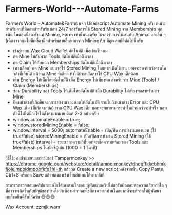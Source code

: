 # Farmers-World---Automate-Farms
Farmers World - Automate&amp;Farms
แจก Userscript Automate Mining ครับ
เหมาะสำหรับคนที่มีคอมสำหรับรันบอท 24/7
รองรับการใช้ Stored Mining จาก Membership ทุกชนิด
ในตอนนี้รองรับแค่ Mining, Farm เท่านั้นนะครับ
ไม่รองรับการใช้งานกับ Animal และอื่น ๆ
(เนื่องจากผมไม่มีเครื่องมือสำหรับสายอื่นนอกจาก Mining)\n
มีคุณสมบัติต่อไปนี้ครับ
  - เข้าสู่ระบบ Wax Cloud Wallet อัตโนมัติ เมื่อเข้าเว็บเกม
  - กด Mine ให้กับพวก Tools อัตโนมัติเมื่อถึงเวลา
  - กด Claim ให้กับพวก Memberships อัตโนมัติเมื่อถึงเวลา
  - (ทางเลือก) กด Mine แบบรอใช้ Stored Mining
    โดยหากเปิดใช้งาน บอทจะรอจนกว่าครบโควต้าที่เก็บได้
    แล้วกด Mine ทีเดียว ทำให้ประหยัดการใช้ CPU Wax เล็กน้อย
  - เติม Energy ให้เต็มโดยอัตโนมัติ เมื่อ Energy ไม่เพียงพอ
    สำหรับการ Mine (Tools) / Claim (Memberships)
  - ซ่อม Durability ของ Tools ให้เต็มโดยอัตโนมัติ
    เมื่อ Durability ไม่เพียงพอสำหรับการ Mine
  - ปิดหน้าต่างที่เกิดขึ้นจากการทำงานของบอทให้อัตโนมัติ
    รวมไปถึงหน้าต่าง Error และ CPU Wax เต็ม (ที่เกิดจากบัค)
    หาก CPU Wax เต็ม บอทจะพยายามกระทำใหม่จนกว่าจะสำเร็จ
บอทตัวนี้ไม่ได้มีอะไรให้ตั้งค่ามากมาย มีแค่ 2-3 อย่างครับ
  - window.automateEnable = true;
  - window.storedMiningEnable = false;
  - window.interval = 5000;
automateEnable = เปิด/ปิด การทำงานของบอท (ใช้ true/false)
storedMiningEnable = เปิด/ปิดการทำงาน Stored Mining (ใช้ true/false)
interval = ระยะเวลาความถี่ที่บอทจะเช็คความพร้อมของ Tools และ Memberships ในบัญชีผู้เล่น (1000 = 1 วินาที)

วิธีใช้:
ลงส่วนขยายเบราว์เซอร์ Tampermonkey >> https://chrome.google.com/webstore/detail/tampermonkey/dhdgffkkebhmkfjojejmpbldmpobfkfo?hl=th
แล้วกด Create a new script หลังจากนั้น Copy Paste
Ctrl+S หรือกด Save แล้วทดลองเข้าเว็บเล่นเกมได้ตามปกติ

สามารถตรวจสอบสคริปและแก้ไขได้เองตามใจชอบ
ผู้พัฒนาสคริปไม่ขอรับผิดชอบต่อความเสียหายใด ๆ
ที่อาจจะเกิดขึ้นกับบัญชีของท่านไม่ว่าเนื่องมาจากอะไรก็ตาม
หากท่านใดอยากที่จะบริจาคให้ผู้พัฒนา
ผมก็ขอยินดีรับไว้ครับ 😊😊😊

Wax Account: zzmjk.wam
